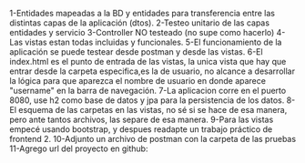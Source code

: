1-Entidades mapeadas a la BD y entidades para transferencia entre las distintas capas de la aplicación (dtos).
2-Testeo unitario de las capas entidades y servicio
3-Controller NO testeado (no supe como hacerlo)
4-Las vistas estan todas incluidas y funcionales.
5-El funcionamiento de la aplicación se puede testear desde postman y desde las vistas.
6-El index.html es el punto de entrada de las vistas, la unica vista que hay que entrar desde la carpeta especifica,es 
la de usuario, no alcance a desarrollar la lógica para que aparezca el nombre de usuario en donde aparece "username" en la barra de navegación.
7-La aplicacion corre en el puerto 8080, use h2 como base de datos y jpa para la persistencia de los datos.
8-El esquema de las carpetas en las vistas, no sé si se hace de esa manera, pero ante tantos archivos, las separe de esa manera.
9-Para las vistas empecé usando bootstrap, y despues readapte un trabajo práctico de frontend 2.
10-Adjunto un archivo de postman con la carpeta de las pruebas
11-Agrego url del proyecto en github:
